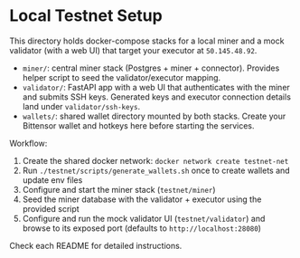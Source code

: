 # Local Testnet Setup

This directory holds docker-compose stacks for a local miner and a mock
validator (with a web UI) that target your executor at `50.145.48.92`.

- `miner/`: central miner stack (Postgres + miner + connector). Provides helper
  script to seed the validator/executor mapping.
- `validator/`: FastAPI app with a web UI that authenticates with the miner and
  submits SSH keys. Generated keys and executor connection details land under
  `validator/ssh-keys`.
- `wallets/`: shared wallet directory mounted by both stacks. Create your
  Bittensor wallet and hotkeys here before starting the services.

Workflow:
1. Create the shared docker network: `docker network create testnet-net`
2. Run `./testnet/scripts/generate_wallets.sh` once to create wallets and update
   env files
3. Configure and start the miner stack (`testnet/miner`)
4. Seed the miner database with the validator + executor using the provided
   script
5. Configure and run the mock validator UI (`testnet/validator`) and browse to
   its exposed port (defaults to `http://localhost:28080`)

Check each README for detailed instructions.
